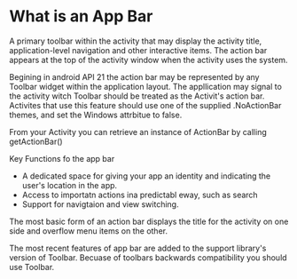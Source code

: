 # What is an App Bar
A primary toolbar within the activity that may display the activity title, application-level navigation and other interactive items. The action bar appears at the top of the activity window when the activity uses the system.

Begining in android API 21 the action bar may be represented by any Toolbar widget within the application layout. The appllication may signal to the activity witch Toolbar should be treated as the Activit's action bar. Activites that use this feature should use one of the supplied .NoActionBar themes, and set the Windows attrbitue to false. 

From your Activity you can retrieve an instance of ActionBar by calling getActionBar()

Key Functions fo the app bar
- A dedicated space for giving your app an identity and indicating the user's location in the app. 
- Access to importatn actions ina predictabl eway, such as search
- Support for navigtaion and view switching.

The most basic form of an action bar displays the title for the activity on one side and overflow menu items on the other. 

The most recent features of app bar are added to the support library's version of Toolbar. Becuase of toolbars backwards compatibility you should use Toolbar.
